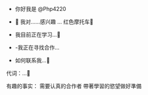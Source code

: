 - 你好我是 @Php4220
- 👀  我对......感兴趣
... 红色摩托车👀 

- 我目前正在学习...👀 
- -我正在寻找合作...
- 如何联系我...👀 

代词：...👀 

有趣的事实：
需要认真的合作者   帶著學習的慾望做好準備
<!---
Php4220/Php4220 is a ✨ special ✨ repository because its `README.md` (this file) appears on your GitHub profile.
You can click the Preview link to take a look at your changes.
--->
